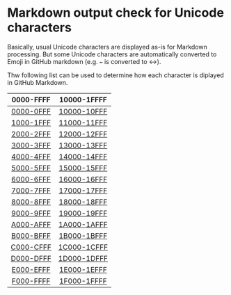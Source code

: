 # Markdown output check for Unicode characters

Basically, usual Unicode characters are displayed as-is for Markdown processing.
But some Unicode characters are automatically converted to Emoji in GitHub markdown
(e.g. `↔` is converted to ↔).

Thw following list can be used to determine how each character is diplayed in GitHub Markdown.

| 0000-FFFF | 10000-1FFFF |
| :-: | :-: |
| [0000-0FFF](0000.md) | [10000-10FFF](10000.md) |
| [1000-1FFF](1000.md) | [11000-11FFF](11000.md) |
| [2000-2FFF](2000.md) | [12000-12FFF](12000.md) |
| [3000-3FFF](3000.md) | [13000-13FFF](13000.md) |
| [4000-4FFF](4000.md) | [14000-14FFF](14000.md) |
| [5000-5FFF](5000.md) | [15000-15FFF](15000.md) |
| [6000-6FFF](6000.md) | [16000-16FFF](16000.md) |
| [7000-7FFF](7000.md) | [17000-17FFF](17000.md) |
| [8000-8FFF](8000.md) | [18000-18FFF](18000.md) |
| [9000-9FFF](9000.md) | [19000-19FFF](19000.md) |
| [A000-AFFF](A000.md) | [1A000-1AFFF](1A000.md) |
| [B000-BFFF](B000.md) | [1B000-1BFFF](1B000.md) |
| [C000-CFFF](C000.md) | [1C000-1CFFF](1C000.md) |
| [D000-DFFF](D000.md) | [1D000-1DFFF](1D000.md) |
| [E000-EFFF](E000.md) | [1E000-1EFFF](1E000.md) |
| [F000-FFFF](F000.md) | [1F000-1FFFF](1F000.md) |
